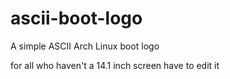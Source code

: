 # ascii-boot-logo

A simple ASCII Arch Linux boot logo

for all who haven't a 14.1 inch screen have to edit it
